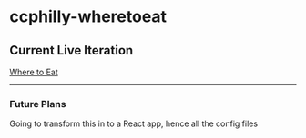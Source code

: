 # ccphilly-wheretoeat

## Current Live Iteration
[Where to Eat](http://sandbox.opanitch.com/ccphilly-wheretoeat/)

---
### Future Plans
Going to transform this in to a React app, hence all the config files